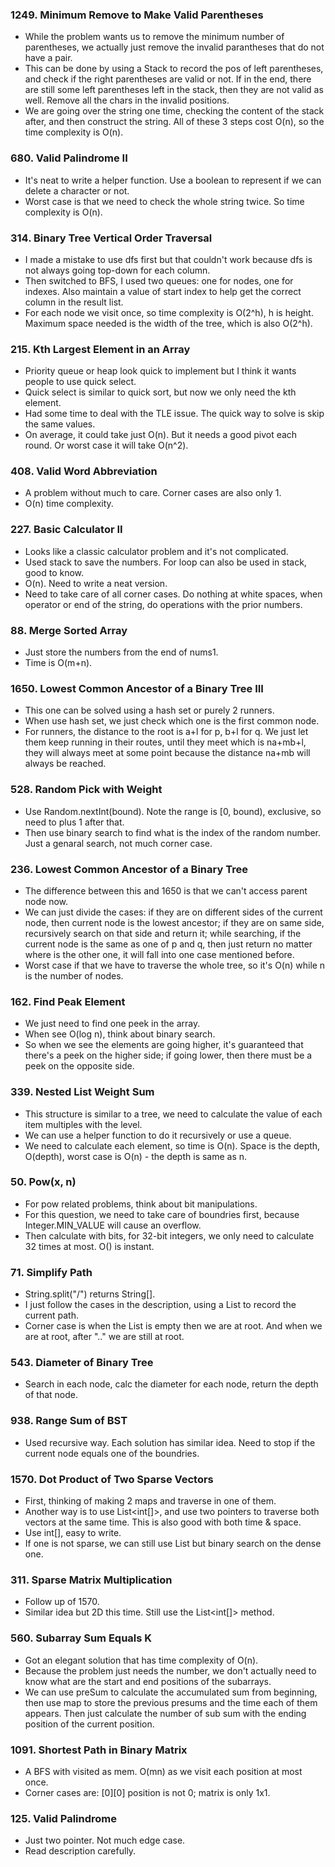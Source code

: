 ### 1249. Minimum Remove to Make Valid Parentheses 
* While the problem wants us to remove the minimum number of parentheses, we actually just remove the invalid parantheses that do not have a pair.
* This can be done by using a Stack to record the pos of left parentheses, and check if the right parentheses are valid or not. If in the end, there are still some left parentheses left in the stack, then they are not valid as well. Remove all the chars in the invalid positions.
* We are going over the string one time, checking the content of the stack after, and then construct the string. All of these 3 steps cost O(n), so the time complexity is O(n). 

### 680. Valid Palindrome II
* It's neat to write a helper function. Use a boolean to represent if we can delete a character or not.
* Worst case is that we need to check the whole string twice. So time complexity is O(n). 

### 314. Binary Tree Vertical Order Traversal 
* I made a mistake to use dfs first but that couldn't work because dfs is not always going top-down for each column.
* Then switched to BFS, I used two queues: one for nodes, one for indexes. Also maintain a value of start index to help get the correct column in the result list.
* For each node we visit once, so time complexity is O(2^h), h is height. Maximum space needed is the width of the tree, which is also O(2^h).

### 215. Kth Largest Element in an Array 
* Priority queue or heap look quick to implement but I think it wants people to use quick select.
* Quick select is similar to quick sort, but now we only need the kth element.
* Had some time to deal with the TLE issue. The quick way to solve is skip the same values.
* On average, it could take just O(n). But it needs a good pivot each round. Or worst case it will take O(n^2). 

### 408. Valid Word Abbreviation 
* A problem without much to care. Corner cases are also only 1.
* O(n) time complexity.

### 227. Basic Calculator II 
* Looks like a classic calculator problem and it's not complicated.
* Used stack to save the numbers. For loop can also be used in stack, good to know.
* O(n). Need to write a neat version. 
* Need to take care of all corner cases. Do nothing at white spaces, when operator or end of the string, do operations with the prior numbers. 

### 88. Merge Sorted Array 
* Just store the numbers from the end of nums1.
* Time is O(m+n).

### 1650. Lowest Common Ancestor of a Binary Tree III
* This one can be solved using a hash set or purely 2 runners.
* When use hash set, we just check which one is the first common node.
* For runners, the distance to the root is a+l for p, b+l for q. We just let them keep running in their routes, until they meet which is na+mb+l, they will always meet at some point because the distance na+mb will always be reached. 

### 528. Random Pick with Weight 
* Use Random.nextInt(bound). Note the range is [0, bound), exclusive, so need to plus 1 after that.
* Then use binary search to find what is the index of the random number. Just a genaral search, not much corner case.

### 236. Lowest Common Ancestor of a Binary Tree 
* The difference between this and 1650 is that we can't access parent node now.
* We can just divide the cases: if they are on different sides of the current node, then current node is the lowest ancestor; if they are on same side, recursively search on that side and return it; while searching, if the current node is the same as one of p and q, then just return no matter where is the other one, it will fall into one case mentioned before.
* Worst case if that we have to traverse the whole tree, so it's O(n) while n is the number of nodes. 

### 162. Find Peak Element 
* We just need to find one peek in the array.
* When see O(log n), think about binary search.
* So when we see the elements are going higher, it's guaranteed that there's a peek on the higher side; if going lower, then there must be a peek on the opposite side. 

### 339. Nested List Weight Sum 
* This structure is similar to a tree, we need to calculate the value of each item multiples with the level.
* We can use a helper function to do it recursively or use a queue.
* We need to calculate each element, so time is O(n). Space is the depth, O(depth), worst case is O(n) - the depth is same as n. 

### 50. Pow(x, n) 
* For pow related problems, think about bit manipulations.
* For this question, we need to take care of boundries first, because Integer.MIN_VALUE will cause an overflow.
* Then calculate with bits, for 32-bit integers, we only need to calculate 32 times at most. O() is instant. 

### 71. Simplify Path 
* String.split("/") returns String[].
* I just follow the cases in the description, using a List<String> to record the current path.
* Corner case is when the List is empty then we are at root. And when we are at root, after ".." we are still at root. 

### 543. Diameter of Binary Tree 
* Search in each node, calc the diameter for each node, return the depth of that node. 

### 938. Range Sum of BST 
* Used recursive way. Each solution has similar idea. Need to stop if the current node equals one of the boundries. 

### 1570. Dot Product of Two Sparse Vectors 
* First, thinking of making 2 maps and traverse in one of them.
* Another way is to use List<int[]>, and use two pointers to traverse both vectors at the same time. This is also good with both time & space.
* Use int[], easy to write.
* If one is not sparse, we can still use List but binary search on the dense one. 

### 311. Sparse Matrix Multiplication 
* Follow up of 1570.
* Similar idea but 2D this time. Still use the List<int[]> method.

### 560. Subarray Sum Equals K 
* Got an elegant solution that has time complexity of O(n).
* Because the problem just needs the number, we don't actually need to know what are the start and end positions of the subarrays.
* We can use preSum to calculate the accumulated sum from beginning, then use map to store the previous presums and the time each of them appears. Then just calculate the number of sub sum with the ending position of the current position.

### 1091. Shortest Path in Binary Matrix 
* A BFS with visited as mem. O(mn) as we visit each position at most once.
* Corner cases are: [0][0] position is not 0; matrix is only 1x1. 

### 125. Valid Palindrome 
* Just two pointer. Not much edge case.
* Read description carefully. 



